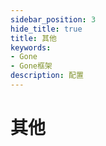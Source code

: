 ```yaml
---
sidebar_position: 3
hide_title: true
title: 其他
keywords:
- Gone
- Gone框架
description: 配置
---
```


# 其他